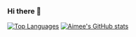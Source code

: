 ### Hi there 👋

[![Top Languages](https://github-readme-stats.vercel.app/api/top-langs/?username=aimeesophia&count_private=true&theme=dracula&layout=compact&custom_title=Languages)](https://github.com/aimeesophia/github-readme-stats)
[![Aimee's GitHub stats](https://github-readme-stats.vercel.app/api?username=aimeesophia&count_private=true&theme=dracula&hide=contribs&show_icons=true&line_height=24&custom_title=Stats&icon_color=ff6e96&hide_rank=true)](https://github.com/anuraghazra/github-readme-stats)
